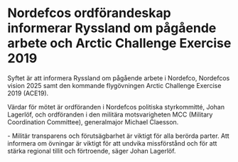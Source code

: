 # Nordefcos ordförandeskap informerar Ryssland om pågående arbete och Arctic Challenge Exercise 2019

Syftet är att informera Ryssland om pågående arbete i Nordefco, Nordefcos vision 2025 samt den kommande flygövningen Arctic Challenge Exercise 2019 (ACE19\).

Värdar för mötet är ordföranden i Nordefcos politiska styrkommitté, Johan Lagerlöf, och ordföranden i den militära motsvarigheten MCC (Military Coordination Committee), generalmajor Michael Claesson.

\- Militär transparens och förutsägbarhet är viktigt för alla berörda parter. Att informera om övningar är viktigt för att undvika missförstånd och för att stärka regional tillit och förtroende, säger Johan Lagerlöf.

